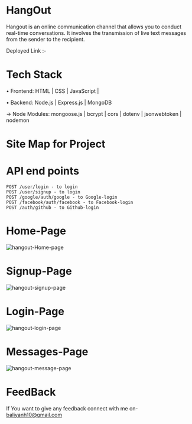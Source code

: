 # HangOut

Hangout is an online communication channel that allows you to conduct real-time conversations. It involves the transmission of live text messages from the sender to the recipient.

Deployed Link :- 



# Tech Stack

• Frontend: HTML | CSS | JavaScript |

• Backend: Node.js | Express.js | MongoDB

→ Node Modules: mongoose.js | bcrypt | cors | dotenv | jsonwebtoken | nodemon

# Site Map for Project


# API end points
```POST /users/register - to register
POST /user/login - to login
POST /user/signup - to login
POST /google/auth/google - to Google-login
POST /facebook/auth/facebook - to Facebook-login
POST /auth/github - to Github-login
```

# Home-Page
![hangout-Home-page](https://user-images.githubusercontent.com/65457075/229265649-7e2493ab-918b-4fc9-a576-dcfc2213b3a0.PNG)


# Signup-Page
![hangout-signup-page](https://user-images.githubusercontent.com/65457075/229265665-d022e355-721b-414d-b830-a9a065689a6c.PNG)


# Login-Page
![hangout-login-page](https://user-images.githubusercontent.com/65457075/229265704-7604c883-e6b6-46ec-8cc8-a6143a77ed9e.PNG)

# Messages-Page
![hangout-message-page](https://user-images.githubusercontent.com/65457075/229265710-fa0b6b82-2d35-48b1-930e-feafac2f4b12.PNG)

# FeedBack
If You want to give any feedback connect with me on- baliyanh10@gmail.com
